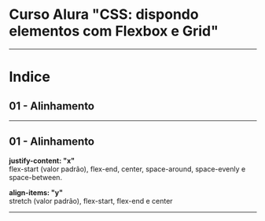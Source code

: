 # Curso Alura "CSS: dispondo elementos com Flexbox e Grid"

----------------------------------------

# Indice  

## 01 - Alinhamento  

----------------------------------------

## 01 - Alinhamento  

**justify-content: "x"**  
flex-start (valor padrão), flex-end, center, space-around, space-evenly e space-between.  


**align-items: "y"**  
stretch (valor padrão), flex-start, flex-end e center  

----------------------------------------  
